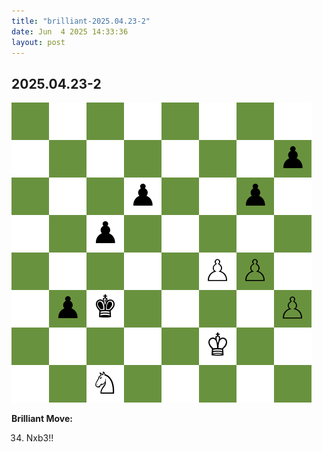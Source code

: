 ```yaml
---
title: "brilliant-2025.04.23-2"
date: Jun  4 2025 14:33:36
layout: post
---
```


## 2025.04.23-2

![](/images/brilliant-2025.04.23-2.png)

**Brilliant Move:**

34. Nxb3!!
